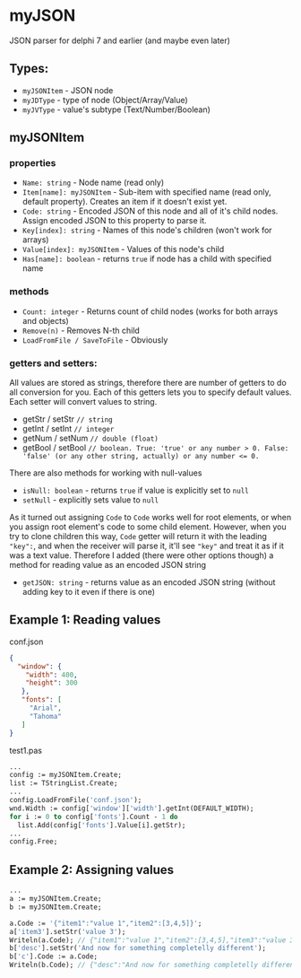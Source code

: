 # myJSON
JSON parser for delphi 7 and earlier (and maybe even later)

## Types:
- `myJSONItem` -
JSON node
- `myJDType` -
type of node (Object/Array/Value)
- `myJVType` -
value's subtype (Text/Number/Boolean)

## myJSONItem
### properties
- `Name: string` - 
  Node name (read only)
- `Item[name]: myJSONItem` - 
  Sub-item with specified name (read only, default property).
  Creates an item if it doesn't exist yet.
- `Code: string` -
Encoded JSON of this node and all of it's child nodes.
Assign encoded JSON to this property to parse it.
- `Key[index]: string` -
Names of this node's children (won't work for arrays)
- `Value[index]: myJSONItem` -
Values of this node's child
- `Has[name]: boolean` - 
returns `true` if node has a child with specified name

### methods
- `Count: integer` -
Returns count of child nodes (works for both arrays and objects)
- `Remove(n)` -
Removes N-th child
- `LoadFromFile / SaveToFile` - 
Obviously

### getters and setters:

All values are stored as strings, therefore there are number of getters to do all conversion for you. Each of this getters lets you to specify default values. Each setter will convert values to string.

- getStr / setStr `// string`
- getInt / setInt `// integer`
- getNum / setNum `// double (float)`
- getBool / setBool `// boolean. True: 'true' or any number > 0. False: 'false' (or any other string, actually) or any number <= 0.`

There are also methods for working with null-values

- `isNull: boolean` - returns `true` if value is explicitly set to `null`
- `setNull` - explicitly sets value to `null`

As it turned out assigning `Code` to `Code` works well for root elements, or when you assign root element's code to some child element.
However, when you try to clone children this way, `Code` getter will return it with the leading `"key":`, and when the receiver will parse it, it'll see `"key"` and treat it as if it was a text value. Therefore I added (there were other options though) a method for reading value as an encoded JSON string

- `getJSON: string` - returns value as an encoded JSON string (without adding key to it even if there is one)

## Example 1: Reading values
conf.json
```json
{
  "window": {
    "width": 400,
    "height": 300
   },
   "fonts": [
     "Arial",
     "Tahoma"
   ]
}
```

test1.pas
```pascal
...
config := myJSONItem.Create;
list := TStringList.Create;
...
config.LoadFromFile('conf.json');
wnd.Width := config['window']['width'].getInt(DEFAULT_WIDTH);
for i := 0 to config['fonts'].Count - 1 do
  list.Add(config['fonts'].Value[i].getStr);
...
config.Free;
```

## Example 2: Assigning values
```pascal
...
a := myJSONItem.Create;
b := myJSONItem.Create;

a.Code := '{"item1":"value 1","item2":[3,4,5]}';
a['item3'].setStr('value 3');
Writeln(a.Code); // {"item1":"value 1","item2":[3,4,5],"item3":"value 3"}
b['desc'].setStr('And now for something completelly different');
b['c'].Code := a.Code;
Writeln(b.Code); // {"desc":"And now for something completelly different","c":{"item1":"value 1","item2":[3,4,5],"item3":"value 3"}}
```
